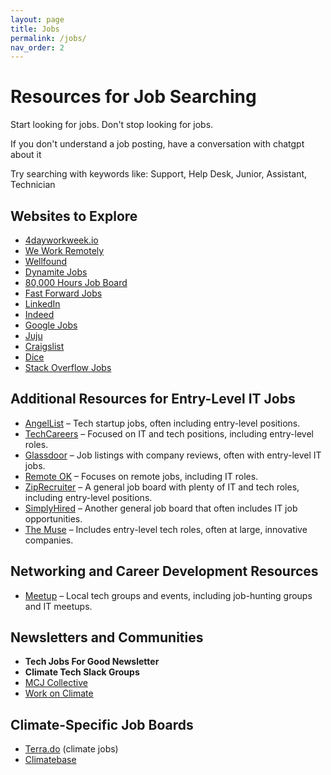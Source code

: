 ```yaml
---
layout: page
title: Jobs
permalink: /jobs/
nav_order: 2
---
```


# Resources for Job Searching
Start looking for jobs. Don't stop looking for jobs. 
  
If you don't understand a job posting, have a conversation with chatgpt about it
  
Try searching with keywords like: Support, Help Desk, Junior, Assistant, Technician

## Websites to Explore

- [4dayworkweek.io](https://4dayworkweek.io)
- [We Work Remotely](https://weworkremotely.com)
- [Wellfound](https://wellfound.com)
- [Dynamite Jobs](https://dynamitejobs.com)
- [80,000 Hours Job Board](https://jobs.80000hours.org/?query=Software)
- [Fast Forward Jobs](https://jobs.ffwd.org/jobs)
- [LinkedIn](https://linkedin.com)
- [Indeed](https://indeed.com)
- [Google Jobs](https://www.google.com/search?q=google+jobs)
- [Juju](https://www.juju.com/)
- [Craigslist](https://craigslist.org)
- [Dice](https://dice.com)
- [Stack Overflow Jobs](https://stackoverflow.com/jobs)


## Additional Resources for Entry-Level IT Jobs

- [AngelList](https://angel.co/jobs) – Tech startup jobs, often including entry-level positions.
- [TechCareers](https://www.techcareers.com) – Focused on IT and tech positions, including entry-level roles.
- [Glassdoor](https://www.glassdoor.com) – Job listings with company reviews, often with entry-level IT jobs.
- [Remote OK](https://remoteok.io) – Focuses on remote jobs, including IT roles.
- [ZipRecruiter](https://www.ziprecruiter.com) – A general job board with plenty of IT and tech roles, including entry-level positions.
- [SimplyHired](https://www.simplyhired.com) – Another general job board that often includes IT job opportunities.
- [The Muse](https://www.themuse.com) – Includes entry-level tech roles, often at large, innovative companies.

## Networking and Career Development Resources
- [Meetup](https://www.meetup.com) – Local tech groups and events, including job-hunting groups and IT meetups.

## Newsletters and Communities

- **Tech Jobs For Good Newsletter**
- **Climate Tech Slack Groups**
- [MCJ Collective](https://www.mcjcollective.com/members)
- [Work on Climate](https://workonclimate.org)

## Climate-Specific Job Boards

- [Terra.do](https://terra.do) (climate jobs)
- [Climatebase](https://climatebase.org)
